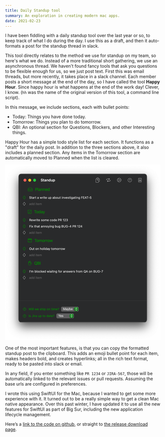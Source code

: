 ```yaml
---
title: Daily Standup tool
summary: An exploration in creating modern mac apps.
date: 2021-02-23
---
```


I have been fiddling with a daily standup tool over the last year or so, to keep track of what I do during the day. I use this as a draft, and then it auto-formats a post for the standup thread in slack.

This tool directly relates to the method we use for standup on my team, so here's what we do. Instead of a more traditional short gathering, we use an asynchronous thread. We haven't found fancy tools that ask you questions to be flexible enough for us, so we just post text. First this was email threads, but more recently, it takes place in a slack channel. Each member posts a short message at the end of the day, so I have called the tool **Happy Hour**. Since happy hour is what happens at the end of the work day! Clever, I know.  (`hh` was the name of the original version of this tool, a command line script).

In this message, we include sections, each with bullet points:
* Today: Things you have done today.
* Tomorrow: Things you plan to do tomorrow.
* QBI: An optional section for Questions, Blockers, and other Interesting things.

Happy Hour has a simple todo style list for each section. It functions as a "draft" for the daily post. In addition to the three sections above, it also includes a planned section. Any items in the Tomorrow section are automatically moved to Planned when the list is cleared.

![The user interface of HappyHour](https://github.com/p3l6/HappyHour/raw/master/Screenshot.png)

One of the most important features, is that you can copy the formatted standup post to the clipboard. This adds an emoji bullet point for each item, makes headers bold, and creates hyperlinks; all in the rich text format, ready to be pasted into slack or email.

In any field, if you enter something like `PR 1234` or `JIRA-567`, those will be automatically linked to the relevant issues or pull requests. Assuming the base urls are configured in preferences.

I wrote this using SwiftUI for the Mac, because I wanted to get some more experience with it. It turned out to be a really simple way to get a clean Mac native appearance. Over this past winter, I have updated it to use all the new features for SwiftUI as part of Big Sur, including the new application lifecycle management.

Here’s a [link to the code on github](https://github.com/p3l6/HappyHour), or straight to [the release download page](https://github.com/p3l6/HappyHour/releases/latest).
